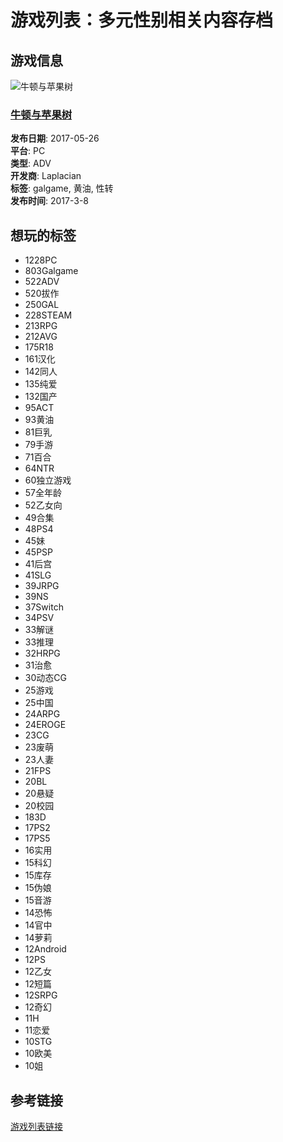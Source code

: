 # 游戏列表：多元性别相关内容存档

## 游戏信息

![牛顿与苹果树](/img/no_icon_subject.png)

### [牛顿与苹果树](/subject/198732) 
**发布日期**: 2017-05-26  
**平台**: PC  
**类型**: ADV  
**开发商**: Laplacian  
**标签**: galgame, 黄油, 性转  
**发布时间**: 2017-3-8

## 想玩的标签

- 1228PC
- 803Galgame
- 522ADV
- 520拔作
- 250GAL
- 228STEAM
- 213RPG
- 212AVG
- 175R18
- 161汉化
- 142同人
- 135纯爱
- 132国产
- 95ACT
- 93黄油
- 81巨乳
- 79手游
- 71百合
- 64NTR
- 60独立游戏
- 57全年龄
- 52乙女向
- 49合集
- 48PS4
- 45妹
- 45PSP
- 41后宫
- 41SLG
- 39JRPG
- 39NS
- 37Switch
- 34PSV
- 33解谜
- 33推理
- 32HRPG
- 31治愈
- 30动态CG
- 25游戏
- 25中国
- 24ARPG
- 24EROGE
- 23CG
- 23废萌
- 23人妻
- 21FPS
- 20BL
- 20悬疑
- 20校园
- 183D
- 17PS2
- 17PS5
- 16实用
- 15科幻
- 15库存
- 15伪娘
- 15音游
- 14恐怖
- 14官中
- 14萝莉
- 12Android
- 12PS
- 12乙女
- 12短篇
- 12SRPG
- 12奇幻
- 11H
- 11恋爱
- 10STG
- 10欧美
- 10姐

## 参考链接
[游戏列表链接](http://bangumi.tv/game/list/304555/wish)